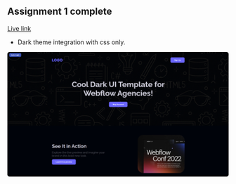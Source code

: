 ## Assignment 1 complete

[Live link](https://ph-assignment-1-phi.vercel.app)

* Dark theme integration with css only.

<img src="./ui/dark-theme.png">